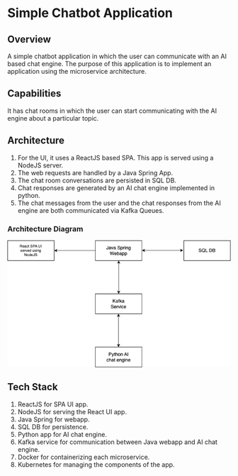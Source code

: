 # Simple Chatbot Application

## Overview

A simple chatbot application in which the user can communicate with an AI based chat engine. The purpose of this application is to implement an application using the microservice architecture.

## Capabilities

It has chat rooms in which the user can start communicating with the AI engine about a particular topic.

## Architecture

1. For the UI, it uses a ReactJS based SPA. This app is served using a NodeJS server.
2. The web requests are handled by a Java Spring App.
3. The chat room conversations are persisted in SQL DB.
4. Chat responses are generated by an AI chat engine implemented in python.
5. The chat messages from the user and the chat responses from the AI engine are both communicated via Kafka Queues.

### Architecture Diagram

![simple-chatbot-architecture](./resources/simple-chatbot-architecture.jpg)

## Tech Stack

1. ReactJS for SPA UI app.
2. NodeJS for serving the React UI app.
3. Java Spring for webapp.
4. SQL DB for persistence.
5. Python app for AI chat engine.
6. Kafka service for communication between Java webapp and AI chat engine.
7. Docker for containerizing each microservice.
8. Kubernetes for managing the components of the app.
